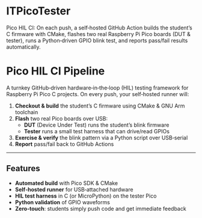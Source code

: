 # ITPicoTester
Pico HIL CI: On each push, a self‑hosted GitHub Action builds the student’s C firmware with CMake, flashes two real Raspberry Pi Pico boards (DUT &amp; tester), runs a Python‑driven GPIO blink test, and reports pass/fail results automatically.

# Pico HIL CI Pipeline

A turnkey GitHub‑driven hardware‑in‑the‑loop (HIL) testing framework for Raspberry Pi Pico C projects. On every push, your self‑hosted runner will:

1. **Checkout & build** the student’s C firmware using CMake & GNU Arm toolchain  
2. **Flash** two real Pico boards over USB:  
   - **DUT** (Device Under Test) runs the student’s blink firmware  
   - **Tester** runs a small test harness that can drive/read GPIOs  
3. **Exercise & verify** the blink pattern via a Python script over USB‑serial  
4. **Report** pass/fail back to GitHub Actions

---

## Features

- **Automated build** with Pico SDK & CMake  
- **Self‑hosted runner** for USB‑attached hardware  
- **HIL test harness** in C (or MicroPython) on the tester Pico  
- **Python validation** of GPIO waveforms  
- **Zero‑touch**: students simply push code and get immediate feedback  
